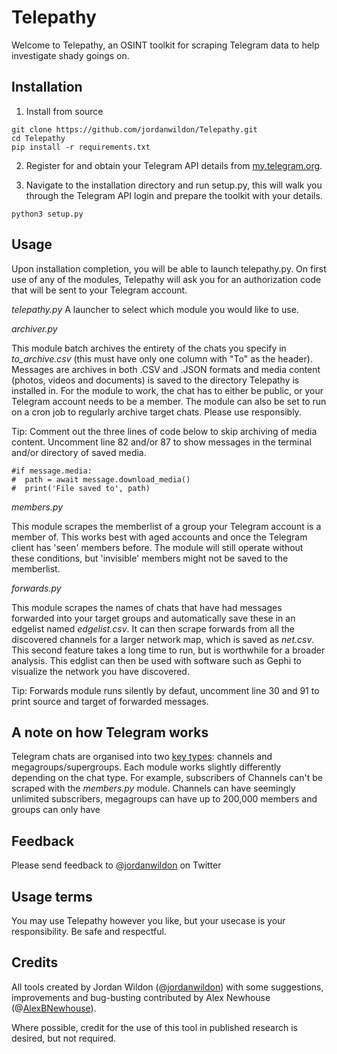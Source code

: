# Telepathy

Welcome to Telepathy, an OSINT toolkit for scraping Telegram data to help investigate shady goings on.

## Installation

1. Install from source

```
git clone https://github.com/jordanwildon/Telepathy.git
cd Telepathy
pip install -r requirements.txt
```

2. Register for and obtain your Telegram API details from [my.telegram.org][1].

3. Navigate to the installation directory and run setup.py, this will walk you through the Telegram API login and prepare the toolkit with your details.

```
python3 setup.py
```

## Usage

Upon installation completion, you will be able to launch telepathy.py. On first use of any of the modules, Telepathy will ask you for an authorization code that will be sent to your Telegram account.

_telepathy.py_
A launcher to select which module you would like to use.

_archiver.py_

This module batch archives the entirety of the chats you specify in _to_archive.csv_ (this must have only one column with "To" as the header). Messages are archives in both .CSV and .JSON formats and media content (photos, videos and documents) is saved to the directory Telepathy is installed in. For the module to work, the chat has to either be public, or your Telegram account needs to be a member. The module can also be set to run on a cron job to regularly archive target chats. Please use responsibly.

Tip: Comment out the three lines of code below to skip archiving of media content. Uncomment line 82 and/or 87 to show messages in the terminal and/or directory of saved media.

```
#if message.media:
#  path = await message.download_media()
#  print('File saved to', path)
```

_members.py_

This module scrapes the memberlist of a group your Telegram account is a member of. This works best with aged accounts and once the Telegram client has 'seen' members before. The module will still operate without these conditions, but 'invisible' members might not be saved to the memberlist.

_forwards.py_

This module scrapes the names of chats that have had messages forwarded into your target groups and automatically save these in an edgelist named _edgelist.csv_. It can then scrape forwards from all the discovered channels for a larger network map, which is saved as _net.csv_. This second feature takes a long time to run, but is worthwhile for a broader analysis. This edglist can then be used with software such as Gephi to visualize the network you have discovered.

Tip: Forwards module runs silently by defaut, uncomment line 30 and 91 to print source and target of forwarded messages.


## A note on how Telegram works

Telegram chats are organised into two [key types][2]: channels and megagroups/supergroups. Each module works slightly differently depending on the chat type. For example, subscribers of Channels can't be scraped with the _members.py_ module. Channels can have seemingly unlimited subscribers, megagroups can have up to 200,000 members and groups can only have 

## Feedback

Please send feedback to @[jordanwildon][3] on Twitter

## Usage terms

You may use Telepathy however you like, but your usecase is your responsibility. Be safe and respectful.

## Credits

All tools created by Jordan Wildon (@[jordanwildon][3]) with some suggestions, improvements and bug-busting contributed by Alex Newhouse (@[AlexBNewhouse][4]).

Where possible, credit for the use of this tool in published research is desired, but not required.

[1]: <https://my.telegram.org/auth?to=apps> "Telegram API"
[2]: <https://core.telegram.org/api/channel> "Telegram chat types"
[3]: <https://www.twitter.com/jordanwildon> "@jordanwildon"
[4]: <https://www.twitter.com/AlexBNewhouse> "@AlexBNewhouse"
